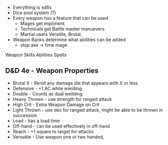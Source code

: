 - Everything is xd6s
- Dice pool system (?)
- Every weapon has a feature that can be used
  - Mages get impliment
  - Technicals get Battle master manuevers
  - Martial users Versitile, Brutal, 
- Weapon Ranks determine what abilities can be added
  - stop axe -> time mage

Weapon Skills
Abilities
Spells

## D&D 4e - Weapon Properties

- Brutal X - Reroll any damage die that appears with X or less
- Defensive - +1 AC while wielding
- Double - Counts as dual weilding
- Heavy Thrown - use strength for ranged attack
- High Crit - Extra Weapon Damage on Crit
- Light Thrown - use dex for ranged attack, might be able to be thrown in succession
- Load - has a load time
- Off-hand - can be used effectively in off-hand
- Reach - +1 square to target for attacks
- Versatile - Use weapon one or two handed, 